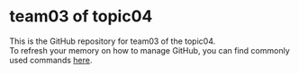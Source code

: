 # team03 of topic04 
 This is the GitHub repository for team03 of the topic04.  
 To refresh your memory on how to manage GitHub, you can find commonly used commands [here](https://github.com/joshnh/Git-Commands). 
